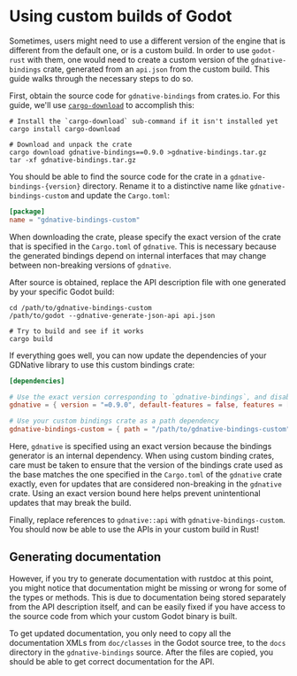# Using custom builds of Godot

Sometimes, users might need to use a different version of the engine that is different from the default one, or is a custom build. In order to use `godot-rust` with them, one would need to create a custom version of the `gdnative-bindings` crate, generated from an `api.json` from the custom build. This guide walks through the necessary steps to do so.

First, obtain the source code for `gdnative-bindings` from crates.io. For this guide, we'll use [`cargo-download`](https://github.com/Xion/cargo-download/) to accomplish this:

```
# Install the `cargo-download` sub-command if it isn't installed yet
cargo install cargo-download

# Download and unpack the crate
cargo download gdnative-bindings==0.9.0 >gdnative-bindings.tar.gz
tar -xf gdnative-bindings.tar.gz
```

You should be able to find the source code for the crate in a `gdnative-bindings-{version}` directory. Rename it to a distinctive name like `gdnative-bindings-custom` and update the `Cargo.toml`:

```toml
[package]
name = "gdnative-bindings-custom"
```

When downloading the crate, please specify the exact version of the crate that is specified in the `Cargo.toml` of `gdnative`. This is necessary because the generated bindings depend on internal interfaces that may change between non-breaking versions of `gdnative`.

After source is obtained, replace the API description file with one generated by your specific Godot build:

```
cd /path/to/gdnative-bindings-custom
/path/to/godot --gdnative-generate-json-api api.json

# Try to build and see if it works
cargo build
```

If everything goes well, you can now update the dependencies of your GDNative library to use this custom bindings crate:

```toml
[dependencies]

# Use the exact version corresponding to `gdnative-bindings`, and disable the default re-export.
gdnative = { version = "=0.9.0", default-features = false, features = [] }

# Use your custom bindings crate as a path dependency
gdnative-bindings-custom = { path = "/path/to/gdnative-bindings-custom" }
```

Here, `gdnative` is specified using an exact version because the bindings generator is an internal dependency. When using custom binding crates, care must be taken to ensure that the version of the bindings crate used as the base matches the one specified in the `Cargo.toml` of the `gdnative` crate exactly, even for updates that are considered non-breaking in the `gdnative` crate. Using an exact version bound here helps prevent unintentional updates that may break the build.

Finally, replace references to `gdnative::api` with `gdnative-bindings-custom`. You should now be able to use the APIs in your custom build in Rust!

## Generating documentation

However, if you try to generate documentation with rustdoc at this point, you might notice that documentation might be missing or wrong for some of the types or methods. This is due to documentation being stored separately from the API description itself, and can be easily fixed if you have access to the source code from which your custom Godot binary is built.

To get updated documentation, you only need to copy all the documentation XMLs from `doc/classes` in the Godot source tree, to the `docs` directory in the `gdnative-bindings` source. After the files are copied, you should be able to get correct documentation for the API.
